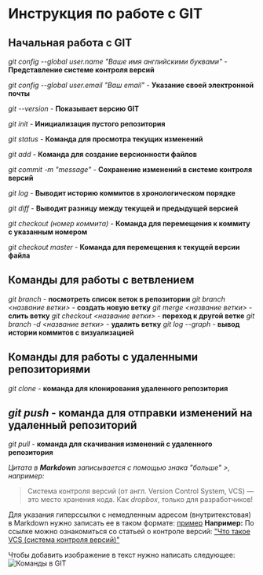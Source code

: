 # Инструкция по работе с GIT

## Начальная работа с GIT
*git config --global user.name "Ваше имя английскими буквами"* - **Представление системе контроля версий**

*git config --global user.email "Ваш email"* - **Указание своей электронной почты**

*git --version* - **Показывает версию GIT**

*git init* - **Инициализация пустого репозитория**

*git status* - **Команда для просмотра текущих изменений**

*git add* - **Команда для создание версионности файлов**

*git commit -m "message"* - **Сохранение изменений в системе контроля версий**

*git log* - **Выводит историю коммитов в хронологическом порядке**

*git diff* - **Выводит разницу между текущей и предыдущей версией**

*git checkout (номер коммита)* - **Команда для перемещения к коммиту с указанным номером**

*git checkout master* - **Команда для перемещения к текущей версии файла**


## Команды для работы с ветвлением

*git branch* - **посмотреть список веток в репозитории**
*git branch <название ветки>* - **создать новую ветку**
*git merge <название ветки>* - **слить ветку**
*git checkout <название ветки>* - **переход к другой ветке**
*git branch -d <название ветки>* - **удалить ветку**
*git log --graph* - **вывод истории коммитов с визуализацией**

## Команды для работы с удаленными репозиториями

*git clone* - **команда для клонирования удаленного репозитория**

*git push* - **команда для отправки изменений на удаленный репозиторий**
 -
*git pull* - **команда для скачивания изменений с удаленного репозитория**

*Цитата в __Markdown__ записывается с помощью знака "больше" >, например:*
>Система контроля версий (от англ. Version Control System, VCS) — это место хранения кода. Как *dropbox*, только для разработчиков!
>
Для указания гиперссылки с немедленным адресом (внутритекстовая) в Markdown нужно записать ее в таком формате:
  [пример](http://example.com/ "Необязательная подсказка")
 **Например:** 
  По ссылке можно ознакомиться со статьей о контроле версий:
  ["Что такое VCS (система контроля версий)"](https://habr.com/ru/post/552872/ "Статья на habr.com")

  Чтобы добавить изображение в текст нужно написать следующее:
![Команды в GIT](git_commands.jpg)
